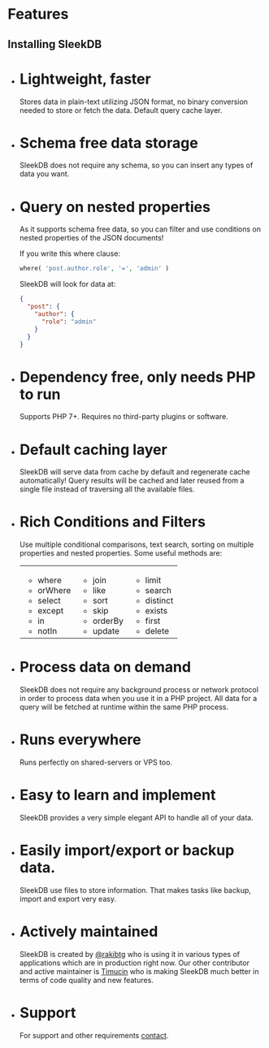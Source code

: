 <!--METADATA
{
    "title": "Features",
    "url": "features",
    "icon": "filing"
}
!METADATA-->

# Features

## Installing SleekDB

- # Lightweight, faster

  Stores data in plain-text utilizing JSON format, no binary conversion needed to store or fetch the data. Default query cache layer.

- # Schema free data storage

  SleekDB does not require any schema, so you can insert any types of data you want.

- # Query on nested properties

  As it supports schema free data, so you can filter and use conditions on nested properties of the JSON documents!

  If you write this where clause:

  ```php
  where( 'post.author.role', '=', 'admin' )
  ```

  SleekDB will look for data at:

  ```json
  {
    "post": {
      "author": {
        "role": "admin"
      }
    }
  }
  ```

- # Dependency free, only needs PHP to run

  Supports PHP 7+. Requires no third-party plugins or software.

- # Default caching layer

  SleekDB will serve data from cache by default and regenerate cache automatically! Query results will be cached and later reused from a single file instead of traversing all the available files.

- # Rich Conditions and Filters

  Use multiple conditional comparisons, text search, sorting on multiple properties and nested properties. Some useful methods are:

  <table>
    <tbody>
      <tr>
        <td valign="top">
          <ul>
            <li>where</li>
            <li>orWhere</li>
            <li>select</li>
            <li>except</li>
            <li>in</li>
            <li>notIn</li>
          </ul>
        </td>
        <td valign="top">
          <ul>
            <li>join</li>
            <li>like</li>
            <li>sort</li>
            <li>skip</li>
            <li>orderBy</li>
            <li>update</li>
          </ul>
        </td>
        <td valign="top">
          <ul>
            <li>limit</li>
            <li>search</li>
            <li>distinct</li>
            <li>exists</li>
            <li>first</li>
            <li>delete</li>
          </ul>
        </td>
      </tr>
    </tbody>
  </table>

- # Process data on demand

  SleekDB does not require any background process or network protocol in order to process data when you use it in a PHP project. All data for a query will be fetched at runtime within the same PHP process.

- # Runs everywhere

  Runs perfectly on shared-servers or VPS too.

- # Easy to learn and implement

  SleekDB provides a very simple elegant API to handle all of your data.

- # Easily import/export or backup data.

  SleekDB use files to store information. That makes tasks like backup, import and export very easy.

- # Actively maintained

  SleekDB is created by <a rel="noopener nofollow" href="https://twitter.com/rakibtg" target="_blank">@rakibtg</a> who is using it in various types of applications which are in production right now. Our other contributor and active maintainer is <a rel="noopener nofollow" href="https://www.goodsoft.de" target="_blank">Timucin</a> who is making SleekDB much better in terms of code quality and new features.

- # Support

  For support and other requirements <a class="gotoblock" href="/#/contact">contact</a>.
